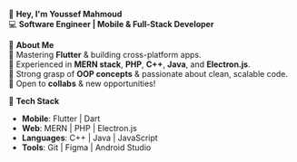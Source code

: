 👋 **Hey, I'm Youssef Mahmoud**  
💻 **Software Engineer | Mobile & Full-Stack Developer**  

🚀 **About Me**  
🌱 Mastering **Flutter** & building cross-platform apps.  
💼 Experienced in **MERN stack**, **PHP**, **C++**, **Java**, and **Electron.js**.  
🎯 Strong grasp of **OOP concepts** & passionate about clean, scalable code.  
🤝 Open to **collabs** & new opportunities!  

🔧 **Tech Stack**  
- **Mobile**: Flutter | Dart  
- **Web**: MERN | PHP | Electron.js  
- **Languages**: C++ | Java | JavaScript  
- **Tools**: Git | Figma | Android Studio  
